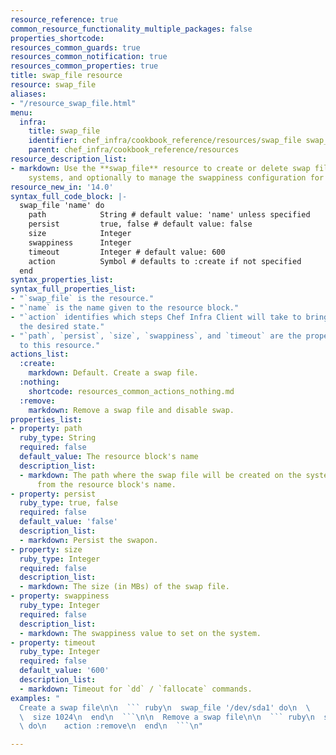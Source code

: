```yaml
---
resource_reference: true
common_resource_functionality_multiple_packages: false
properties_shortcode: 
resources_common_guards: true
resources_common_notification: true
resources_common_properties: true
title: swap_file resource
resource: swap_file
aliases:
- "/resource_swap_file.html"
menu:
  infra:
    title: swap_file
    identifier: chef_infra/cookbook_reference/resources/swap_file swap_file
    parent: chef_infra/cookbook_reference/resources
resource_description_list:
- markdown: Use the **swap_file** resource to create or delete swap files on Linux
    systems, and optionally to manage the swappiness configuration for a host.
resource_new_in: '14.0'
syntax_full_code_block: |-
  swap_file 'name' do
    path            String # default value: 'name' unless specified
    persist         true, false # default value: false
    size            Integer
    swappiness      Integer
    timeout         Integer # default value: 600
    action          Symbol # defaults to :create if not specified
  end
syntax_properties_list: 
syntax_full_properties_list:
- "`swap_file` is the resource."
- "`name` is the name given to the resource block."
- "`action` identifies which steps Chef Infra Client will take to bring the node into
  the desired state."
- "`path`, `persist`, `size`, `swappiness`, and `timeout` are the properties available
  to this resource."
actions_list:
  :create:
    markdown: Default. Create a swap file.
  :nothing:
    shortcode: resources_common_actions_nothing.md
  :remove:
    markdown: Remove a swap file and disable swap.
properties_list:
- property: path
  ruby_type: String
  required: false
  default_value: The resource block's name
  description_list:
  - markdown: The path where the swap file will be created on the system if it differs
      from the resource block's name.
- property: persist
  ruby_type: true, false
  required: false
  default_value: 'false'
  description_list:
  - markdown: Persist the swapon.
- property: size
  ruby_type: Integer
  required: false
  description_list:
  - markdown: The size (in MBs) of the swap file.
- property: swappiness
  ruby_type: Integer
  required: false
  description_list:
  - markdown: The swappiness value to set on the system.
- property: timeout
  ruby_type: Integer
  required: false
  default_value: '600'
  description_list:
  - markdown: Timeout for `dd` / `fallocate` commands.
examples: "
  Create a swap file\n\n  ``` ruby\n  swap_file '/dev/sda1' do\n  \
  \  size 1024\n  end\n  ```\n\n  Remove a swap file\n\n  ``` ruby\n  swap_file '/dev/sda1'\
  \ do\n    action :remove\n  end\n  ```\n"

---
```

